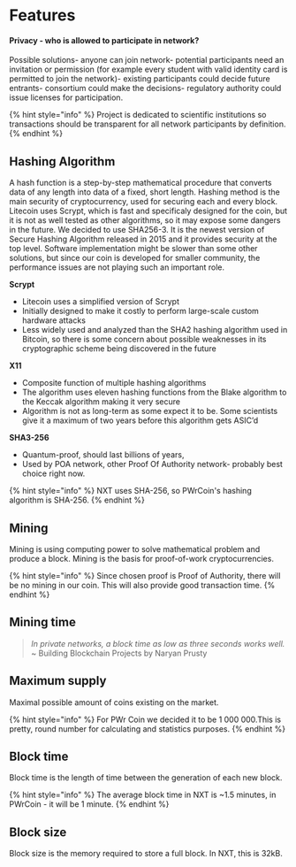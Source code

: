 # Features

#### Privacy - who is allowed to participate in network?

Possible solutions- anyone can join network- potential participants need an invitation or permission \(for example every student with valid identity card is permitted to join the network\)- existing participants could decide future entrants- consortium could make the decisions- regulatory authority could issue licenses for participation.

{% hint style="info" %}
Project is dedicated to scientific institutions so transactions should be transparent for all network participants by definition.
{% endhint %}

## Hashing Algorithm

A hash function is a step-by-step mathematical procedure that converts data of any length into data of a fixed, short length. Hashing method is the main security of cryptocurrency, used for securing each and every block. Litecoin uses Scrypt, which is fast and specificaly designed for the coin, but it is not as well tested as other algorithms, so it may expose some dangers in the future. We decided to use SHA256-3. It is the newest version of Secure Hashing Algorithm released in 2015 and it provides security at the top level. Software implementation might be slower than some other solutions, but since our coin is developed for smaller community, the performance issues are not playing such an important role.

**Scrypt**

* Litecoin uses a simplified version of Scrypt
* Initially designed to make it costly to perform large-scale custom hardware attacks
* Less widely used and analyzed than the SHA2 hashing algorithm used in Bitcoin, so there is some concern about possible weaknesses in its cryptographic scheme being discovered in the future

**X11**

* Composite function of multiple hashing algorithms
* The algorithm uses eleven hashing functions from the Blake algorithm to the Keccak algorithm making it very secure
* Algorithm is not as long-term as some expect it to be. Some scientists give it a maximum of two years before this algorithm gets ASIC’d

**SHA3-256**

* Quantum-proof, should last billions of years,
* Used by POA network, other Proof Of Authority network- probably best choice right now.

{% hint style="info" %}
NXT uses SHA-256, so PWrCoin's hashing algorithm is SHA-256.
{% endhint %}

## Mining

Mining is using computing power to solve mathematical problem and produce a block. Mining is the basis for proof-of-work cryptocurrencies.

{% hint style="info" %}
Since chosen proof is Proof of Authority, there will be no mining in our coin. This will also provide good transaction time.
{% endhint %}

## Mining time

> _In private networks, a block time as low as three seconds works well._ ~ Building Blockchain Projects by Naryan Prusty

## Maximum supply

Maximal possible amount of coins existing on the market. 

{% hint style="info" %}
For PWr Coin we decided it to be 1 000 000.This is pretty, round number for calculating and statistics purposes.
{% endhint %}

## Block time

Block time is the length of time between the generation of each new block. 

{% hint style="info" %}
The average block time in NXT is ~1.5 minutes, in PWrCoin - it will be 1 minute.
{% endhint %}

##  Block size

Block size is the memory required to store a full block. In NXT, this is 32kB.  




